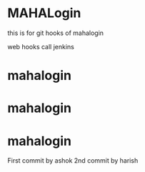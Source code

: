 # MAHALogin
this is for git hooks  of mahalogin

web hooks call jenkins





# mahalogin
# mahalogin
# mahalogin
First commit by ashok
2nd commit by harish
